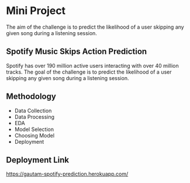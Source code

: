 # Mini Project
The aim of the challenge is to predict the likelihood of a user skipping any given song during a listening session.

## Spotify Music Skips Action Prediction
Spotify has over 190 million active users interacting with over 40 million tracks. The goal of the challenge is to predict the likelihood of a user skipping any given song during a listening session.

## Methodology
* Data Collection
* Data Processing
* EDA
* Model Selection
* Choosing Model
* Deployment

## Deployment Link
https://gautam-spotify-prediction.herokuapp.com/
